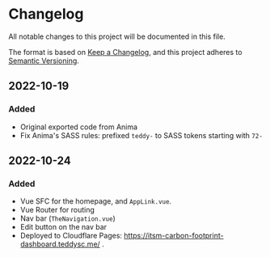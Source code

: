 # Changelog
All notable changes to this project will be documented in this file.

The format is based on [Keep a Changelog](https://keepachangelog.com/en/1.0.0/),
and this project adheres to [Semantic Versioning](https://semver.org/spec/v2.0.0.html).

## 2022-10-19

### Added
- Original exported code from Anima
- Fix Anima's SASS rules: prefixed `teddy-` to SASS tokens starting with `72-`

## 2022-10-24

### Added
- Vue SFC for the homepage, and `AppLink.vue`.
- Vue Router for routing
- Nav bar (`TheNavigation.vue`)
- Edit button on the nav bar
- Deployed to Cloudflare Pages: https://itsm-carbon-footprint-dashboard.teddysc.me/ .